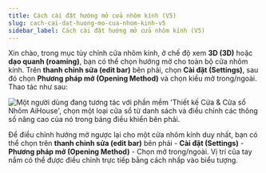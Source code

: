```yaml
---
title: Cách cài đặt hướng mở cửa nhôm kính (V5)
slug: cach-cai-dat-huong-mo-cua-nhom-kinh-v5
sidebar_label: Cách cài đặt hướng mở cửa nhôm kính (V5)
---
```


Xin chào, trong mục tùy chỉnh cửa nhôm kính, ở chế độ xem **3D (3D)** hoặc **dạo quanh (roaming)**, bạn có thể chọn hướng mở cho toàn bộ cửa nhôm kính. Trên **thanh chỉnh sửa (edit bar)** bên phải, chọn **Cài đặt (Settings)**, sau đó chọn **Phương pháp mở (Opening Method)** và chọn kiểu mở trong/ngoài. Thao tác như sau:

![Một người dùng đang tương tác với phần mềm 'Thiết kế Cửa & Cửa sổ Nhôm AiHouse', chọn một loại cửa sổ từ danh sách và điều chỉnh các thông số nâng cao của nó trong bảng điều khiển bên phải.](https://storage.googleapis.com/jegavn_kb/images/7cd81902-618a-4eaa-b4e1-2cd01fa02d7d.png)

Để điều chỉnh hướng mở ngược lại cho một cửa nhôm kính duy nhất, bạn có thể chọn trên **thanh chỉnh sửa (edit bar)** bên phải - **Cài đặt (Settings)** - **Phương pháp mở (Opening Method)** - Chọn mở trong/ngoài. Vị trí của tay nắm có thể được điều chỉnh trực tiếp bằng cách nhấp vào biểu tượng.